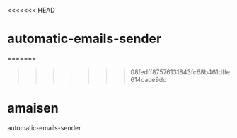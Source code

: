 <<<<<<< HEAD
# automatic-emails-sender
=======
>>>>>>> 08fedff87576131843fc68b461dffe614cace9dd
# amaisen
automatic-emails-sender
